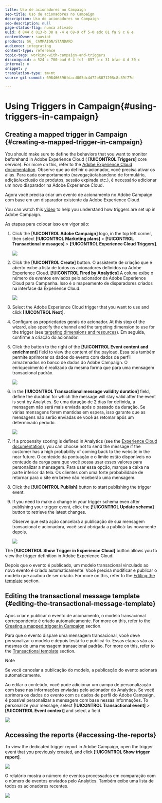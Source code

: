 ```yaml
---
title: Uso de acionadores no Campaign
seo-title: Uso de acionadores no Campaign
description: Uso de acionadores no Campaign
seo-description: null
page-status-flag: nunca ativado
uuid: d 844 d 013-b 38 a -4 e 69-9 df 5-0 edc 01 fa 9 c 6 e
contentOwner: sauviat
products: SG_ CAMPAIGN/STANDARD
audience: integrating
content-type: reference
topic-tags: working-with-campaign-and-triggers
discoiquuid: a 524 c 700-bad 6-4 fcf -857 a-c 31 bfae 4 d 30 c
internal: n
snippet: y
translation-type: tm+mt
source-git-commit: 698466596fdacd005dc4d72b8071208c8c39f77d

---
```



# Using Triggers in Campaign{#using-triggers-in-campaign}

## Creating a mapped trigger in Campaign {#creating-a-mapped-trigger-in-campaign}

You should make sure to define the behaviors that you want to monitor beforehand in Adobe Experience Cloud ( **[!UICONTROL Triggers]** core service). For more on this, refer to the [Adobe Experience Cloud documentation](https://marketing.adobe.com/resources/help/en_US/mcloud/triggers.html). Observe que ao definir o acionador, você precisa ativar os alias. Para cada comportamento (navegação/abandono de formulário, adição/exclusão de produtos, sessão expirada etc.), é necessário adicionar um novo disparador na Adobe Experience Cloud.

Agora você precisa criar um evento de acionamento no Adobe Campaign com base em um disparador existente da Adobe Experience Cloud.

You can watch this [video](https://helpx.adobe.com/marketing-cloud/how-to/email-marketing.html#step-two) to help you understand how triggers are set up in Adobe Campaign.

As etapas para colocar isso em vigor são:

1. Click the **[!UICONTROL Adobe Campaign]** logo, in the top left corner, then select **[!UICONTROL Marketing plans]** &gt; **[!UICONTROL Transactional messages]** &gt; **[!UICONTROL Experience Cloud Triggers]**.

   ![](assets/remarketing_1.png)

1. Click the **[!UICONTROL Create]** button. O assistente de criação que é aberto exibe a lista de todos os acionadores definidos na Adobe Experience Cloud. **[!UICONTROL Fired by Analytics]** A coluna exibe o número de eventos enviados pelo acionador da Adobe Experience Cloud para Campanha. Isso é o mapeamento de disparadores criados na interface da Experience Cloud.

   ![](assets/remarketing_2.png)

1. Select the Adobe Experience Cloud trigger that you want to use and click **[!UICONTROL Next]**.
1. Configure as propriedades gerais do acionador. At this step of the wizard, also specify the channel and the targeting dimension to use for the trigger (see [targeting dimensions and resources](../../automating/using/query.md#targeting-dimensions-and-resources)). Em seguida, confirme a criação do acionador.
1. Click the button to the right of the **[!UICONTROL Event content and enrichment]** field to view the content of the payload. Essa tela também permite aprimorar os dados do evento com dados de perfil armazenados no banco de dados do Adobe Campaign. O enriquecimento é realizado da mesma forma que para uma mensagem transacional padrão.

   ![](assets/remarketing_3.png)

1. In the **[!UICONTROL Transactional message validity duration]** field, define the duration for which the message will stay valid after the event is sent by Analytics. Se uma duração de 2 dias for definida, a mensagem não será mais enviada após o passado da duração. Se várias mensagens forem mantidas em espera, isso garante que as mensagens não serão enviadas se você as retomar após um determinado período.

   ![](assets/remarketing_4.png)

1. If a propensity scoring is defined in Analytics (see the [Experience Cloud documentation](https://marketing.adobe.com/resources/help/en_US/insight/client/c_visitor_propensity.html)), you can choose not to send the message if the customer has a high probability of coming back to the website in the near future. O conteúdo da pontuação e o limite estão disponíveis no conteúdo da carga para que você possa usar esses valores para personalizar a mensagem. Para usar essa opção, marque a caixa na parte inferior da tela. Os clientes com uma forte probabilidade de retornar para o site em breve não receberão uma mensagem.
1. Click the **[!UICONTROL Publish]** button to start publishing the trigger event.
1. If you need to make a change in your trigger schema even after publishing your trigger event, click the **[!UICONTROL Update schema]** button to retrieve the latest changes.

   Observe que esta ação cancelará a publicação de sua mensagem transacional e acionadora, você será obrigada a publicá-las novamente depois.

   ![](assets/remarketing_11.png)

The **[!UICONTROL Show Trigger in Experience Cloud]** button allows you to view the trigger definition in Adobe Experience Cloud.

Depois que o evento é publicado, um modelo transacional vinculado ao novo evento é criado automaticamente. Você precisa modificar e publicar o modelo que acabou de ser criado. For more on this, refer to the [Editing the template](../../start/using/about-templates.md) section.

## Editing the transactional message template {#editing-the-transactional-message-template}

Após criar e publicar o evento de acionamento, o modelo transacional correspondente é criado automaticamente. For more on this, refer to the [Creating a mapped trigger in Campaign](../../integrating/using/using-triggers-in-campaign.md#creating-a-mapped-trigger-in-campaign) section.

Para que o evento dispare uma mensagem transacional, você deve personalizar o modelo e depois testá-lo e publicá-lo. Essas etapas são as mesmas de uma mensagem transacional padrão. For more on this, refer to the [Transactional template](../../channels/using/event-transactional-messages.md#personalizing-a-transactional-message) section.

>[!NOTE]
>
>Se você cancelar a publicação do modelo, a publicação do evento acionará automaticamente.

Ao editar o conteúdo, você pode adicionar um campo de personalização com base nas informações enviadas pelo acionador do Analytics. Se você aprimora os dados do evento com os dados de perfil do Adobe Campaign, é possível personalizar a mensagem com base nessas informações. To personalize your message, select **[!UICONTROL Transactional event]** &gt; **[!UICONTROL Event context]** and select a field.

![](assets/remarketing_8.png)

## Accessing the reports {#accessing-the-reports}

To view the dedicated trigger report in Adobe Campaign, open the trigger event that you previously created, and click **[!UICONTROL Show trigger report]**.

![](assets/remarketing_9.png)

O relatório mostra o número de eventos processados em comparação com o número de eventos enviados pelo Analytics. Também exibe uma lista de todos os acionadores recentes.

![](assets/trigger_uc_browse_14.png)

